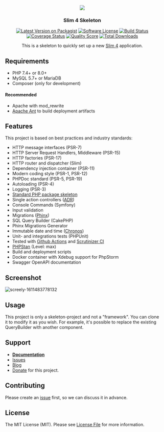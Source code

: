 <h1 align="center">
  <img src="https://user-images.githubusercontent.com/781074/67567104-9fe7d000-f729-11e9-8a2d-0c7286475aac.png">
</h1>

<h3 align="center">Slim 4 Skeleton</h3>

<div align="center">

  [![Latest Version on Packagist](https://img.shields.io/github/release/odan/slim4-skeleton.svg)](https://packagist.org/packages/odan/slim4-skeleton)
  [![Software License](https://img.shields.io/badge/license-MIT-brightgreen.svg)](LICENSE)
  [![Build Status](https://github.com/odan/slim4-skeleton/workflows/build/badge.svg)](https://github.com/odan/slim4-skeleton/actions)
  [![Coverage Status](https://img.shields.io/scrutinizer/coverage/g/odan/slim4-skeleton.svg)](https://scrutinizer-ci.com/g/odan/slim4-skeleton/code-structure)
  [![Quality Score](https://img.shields.io/scrutinizer/quality/g/odan/slim4-skeleton.svg)](https://scrutinizer-ci.com/g/odan/slim4-skeleton/?branch=master)
  [![Total Downloads](https://img.shields.io/packagist/dt/odan/slim4-skeleton.svg)](https://packagist.org/packages/odan/slim4-skeleton/stats)

This is a skeleton to quickly set up a new [Slim 4](https://www.slimframework.com/) application.

</div>

## Requirements

* PHP 7.4+ or 8.0+
* MySQL 5.7+ or MariaDB
* Composer (only for development)

#### Recommended

* Apache with mod_rewrite
* [Apache Ant](https://ant.apache.org/bindownload.cgi) to build deployment artifacts

## Features

This project is based on best practices and industry standards:

* HTTP message interfaces (PSR-7)
* HTTP Server Request Handlers, Middleware (PSR-15)
* HTTP factories (PSR-17)
* HTTP router and dispatcher (Slim)
* Dependency injection container (PSR-11)
* Modern coding style (PSR-1, PSR-12)
* PHPDoc standard (PSR-5, PSR-19)
* Autoloading (PSR-4)
* Logging (PSR-3)
* [Standard PHP package skeleton](https://github.com/php-pds/skeleton)
* Single action controllers ([ADR](https://github.com/pmjones/adr/blob/master/ADR.md))
* Console Commands (Symfony)
* Input validation
* Migrations ([Phinx](https://phinx.org/))
* SQL Query Builder (CakePHP)
* Phinx Migrations Generator
* Immutable date and time ([Chronos](https://github.com/cakephp/chronos))
* Unit- and integrations tests (PHPUnit)
* Tested with [Github Actions](https://github.com/odan/slim4-skeleton/actions) and [Scrutinizer CI](https://scrutinizer-ci.com/)
* [PHPStan](https://github.com/phpstan/phpstan) (Level: max)
* Build and deployment scripts
* Docker container with Xdebug support for PhpStorm
* Swagger OpenAPI documentation

## Screenshot

![screely-1611483778132](https://user-images.githubusercontent.com/781074/105627322-940c2180-5e36-11eb-9941-fa75bb00e4c8.png)

## Usage

This project is only a skeleton-project and not a "framework".
You can clone it to modify it as you wish. 
For example, it's possible to replace the existing QueryBuilder with another component.

## Support

* **[Documentation](https://odan.github.io/slim4-skeleton/)**
* [Issues](https://github.com/odan/slim4-skeleton/issues)
* [Blog](https://odan.github.io/)  
* [Donate](https://odan.github.io/donate.html) for this project.

## Contributing

Please create an [issue](https://github.com/odan/slim4-skeleton/issues) first, so we can discuss it in advance.

## License

The MIT License (MIT). Please see [License File](LICENSE) for more information.
